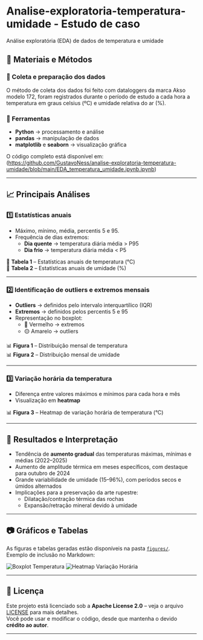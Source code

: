 # Analise-exploratoria-temperatura-umidade - Estudo de caso
Análise exploratória (EDA) de dados de temperatura e umidade



## 📑 Materiais e Métodos

### 🔹 Coleta e preparação dos dados
 O método de coleta dos dados foi feito com dataloggers da marca Akso modelo 172, foram registrados durante o período de estudo a cada hora a temperatura em graus celsius (ºC) e umidade relativa do ar (%).

### 🔹 Ferramentas
- **Python** → processamento e análise
- **pandas** → manipulação de dados
- **matplotlib** e **seaborn** → visualização gráfica

O código completo está disponível em:  
(https://github.com/GustavoNess/analise-exploratoria-temperatura-umidade/blob/main/EDA_temperatura_umidade.ipynb.ipynb)

---

## 📈 Principais Análises

### 1️⃣ Estatísticas anuais
- Máximo, mínimo, média, percentis 5 e 95.
- Frequência de dias extremos:
  - **Dia quente** → temperatura diária média > P95
  - **Dia frio** → temperatura diária média < P5

📌 **Tabela 1** – Estatísticas anuais de temperatura (°C)  
📌 **Tabela 2** – Estatísticas anuais de umidade (%)

---

### 2️⃣ Identificação de outliers e extremos mensais
- **Outliers** → definidos pelo intervalo interquartílico (IQR)
- **Extremos** → definidos pelos percentis 5 e 95
- Representação no boxplot:
  - 🔴 Vermelho → extremos
  - 🟡 Amarelo → outliers

📊 **Figura 1** – Distribuição mensal de temperatura  
📊 **Figura 2** – Distribuição mensal de umidade



---

### 3️⃣ Variação horária da temperatura
- Diferença entre valores máximos e mínimos para cada hora e mês
- Visualização em **heatmap**

📊 **Figura 3** – Heatmap de variação horária de temperatura (°C)

---

## 📌 Resultados e Interpretação
- Tendência de **aumento gradual** das temperaturas máximas, mínimas e médias (2022–2025)
- Aumento de amplitude térmica em meses específicos, com destaque para outubro de 2024
- Grande variabilidade de umidade (15–96%), com períodos secos e úmidos alternados
- Implicações para a preservação da arte rupestre:
  - Dilatação/contração térmica das rochas
  - Expansão/retração mineral devido à umidade

---

## 📷 Gráficos e Tabelas
As figuras e tabelas geradas estão disponíveis na pasta [`figures/`](figures/).  
Exemplo de inclusão no Markdown:

![Boxplot Temperatura](figures/boxplot_temperatura.png)
![Heatmap Variação Horária](figures/heatmap_variacao_horaria.png)

---

## 📜 Licença
Este projeto está licenciado sob a **Apache License 2.0** – veja o arquivo [LICENSE](LICENSE) para mais detalhes.  
Você pode usar e modificar o código, desde que mantenha o devido **crédito ao autor**.

---
